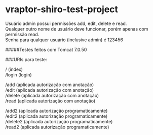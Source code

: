vraptor-shiro-test-project
==========================

Usuário admin possui permissões add, edit, delete e read.   
Qualquer outro nome de usuário deve funcionar, porém apenas com permissão read.  
Senha para qualquer usuário (inclusive admin) é 123456  

#####Testes feitos com Tomcat 7.0.50

###URIs para teste:

/ (index)    
/login (login)    
   
/add (aplicada autorização com anotação)    
/edit (aplicada autorização com anotação)    
/delete (aplicada autorização com anotação)    
/read (aplicada autorização com anotação)    
    
/add2 (aplicada autorização programaticamente)  
/edit2 (aplicada autorização programaticamente)  
/delete2 (aplicada autorização programaticamente)  
/read2 (aplicada autorização programaticamente)  
